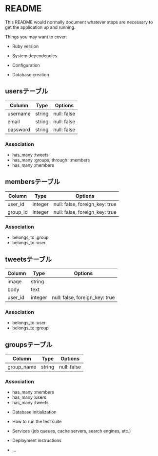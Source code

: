 # README

This README would normally document whatever steps are necessary to get the
application up and running.

Things you may want to cover:

* Ruby version

* System dependencies

* Configuration

* Database creation

## usersテーブル
|Column|Type|Options|
|------|----|-------|
|username|string|null: false|
|email|string|null: false|
password|string|null: false|
### Association
- has_many :tweets
- has_many :groups, through:  :members
- has_many :members 


## membersテーブル
|Column|Type|Options|
|------|----|-------|
|user_id|integer|null: false, foreign_key: true|
|group_id|integer|null: false, foreign_key: true|
### Association
- belongs_to :group
- belongs_to :user


## tweetsテーブル
|Column|Type|Options|
|------|----|-------|
|image|string|
|body|text|
|user_id|integer|null: false, foreign_key: true|
### Association
- belongs_to :user
- belongs_to :group

## groupsテーブル
|Column|Type|Options|
|------|----|-------|
|group_name|string|null: false|
### Association
- has_many :members
- has_many :users
- has_many :tweets



* Database initialization

* How to run the test suite

* Services (job queues, cache servers, search engines, etc.)

* Deployment instructions

* ...
